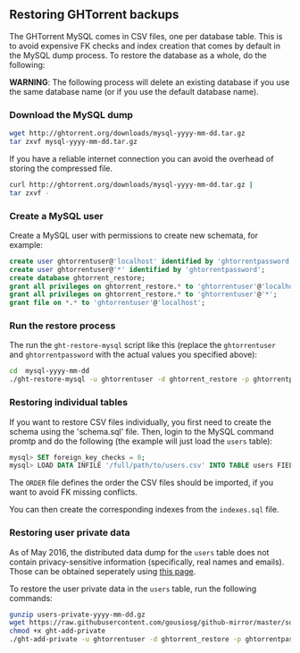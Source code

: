 ## Restoring GHTorrent backups

The GHTorrent MySQL comes in CSV files, one per database table. This is
to avoid expensive FK checks and index creation that comes by default
in the MySQL dump process. To restore the database as a whole,
do the following:

**WARNING**: The following process will delete an existing database if you
use the same database name (or if you use the default database name).

### Download the MySQL dump

```bash
wget http://ghtorrent.org/downloads/mysql-yyyy-mm-dd.tar.gz
tar zxvf mysql-yyyy-mm-dd.tar.gz
```

If you have a reliable internet connection you can avoid the overhead of
storing the compressed file.

```bash
curl http://ghtorrent.org/downloads/mysql-yyyy-mm-dd.tar.gz |
tar zxvf -
```

### Create a MySQL user
Create a MySQL user with permissions to create new schemata, for example:

```sql
create user ghtorrentuser@'localhost' identified by 'ghtorrentpassword';
create user ghtorrentuser@'*' identified by 'ghtorrentpassword';
create database ghtorrent_restore;
grant all privileges on ghtorrent_restore.* to 'ghtorrentuser'@'localhost';
grant all privileges on ghtorrent_restore.* to 'ghtorrentuser'@'*';
grant file on *.* to 'ghtorrentuser'@'localhost';
```
### Run the restore process

The run the `ght-restore-mysql` script like this (replace the `ghtorrentuser`
and `ghtorrentpassword` with the actual values you specified above):

```bash
cd  mysql-yyyy-mm-dd
./ght-restore-mysql -u ghtorrentuser -d ghtorrent_restore -p ghtorrentpassword .
```

### Restoring individual tables
If you want to restore CSV files individually, you first need to create
the schema using the 'schema.sql' file. Then, login to the MySQL command
promtp and do the following (the example will just load the `users` table):

```sql
mysql> SET foreign_key_checks = 0;
mysql> LOAD DATA INFILE '/full/path/to/users.csv' INTO TABLE users FIELDS TERMINATED BY ',' OPTIONALLY ENCLOSED BY '\"' LINES TERMINATED BY '\n'
```

The `ORDER` file defines the order the CSV files should be imported, if you want
to avoid FK missing conflicts.

You can then create the corresponding indexes from the `indexes.sql` file.

### Restoring user private data

As of May 2016, the distributed data dump for the `users` table does not contain
privacy-sensitive information (specifically, real names and emails). Those
can be obtained seperately using [this page](http://ghtorrent.org/pers-data.html).

To restore the user private data in the `users` table, run the following
commands:

```bash
gunzip users-private-yyyy-mm-dd.gz
wget https://raw.githubusercontent.com/gousiosg/github-mirror/master/sql/ght-add-private
chmod +x ght-add-private
./ght-add-private -u ghtorrentuser -d ghtorrent_restore -p ghtorrentpassword .
```
